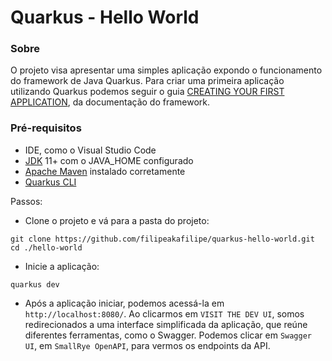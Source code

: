 # Quarkus - Hello World

### Sobre
O projeto visa apresentar uma simples aplicação expondo o funcionamento do framework de Java Quarkus.
Para criar uma primeira aplicação utilizando Quarkus podemos seguir o guia [CREATING YOUR FIRST APPLICATION](https://quarkus.io/guides/getting-started), da documentação do framework.

### Pré-requisitos
* IDE, como o Visual Studio Code
* [JDK](https://www.oracle.com/java/technologies/downloads/) 11+ com o JAVA_HOME configurado
* [Apache Maven](https://maven.apache.org/download.cgi) instalado corretamente
* [Quarkus CLI](https://quarkus.io/guides/cli-tooling)

Passos:
* Clone o projeto e vá para a pasta do projeto:
```
git clone https://github.com/filipeakafilipe/quarkus-hello-world.git
cd ./hello-world
```
* Inicie a aplicação:
```
quarkus dev
```
* Após a aplicação iniciar, podemos acessá-la em `http://localhost:8080/`. Ao clicarmos em `VISIT THE DEV UI`, somos redirecionados a uma interface simplificada da aplicação, que reúne diferentes ferramentas, como o Swagger. Podemos clicar em `Swagger UI`, em `SmallRye OpenAPI`, para vermos os endpoints da API.
